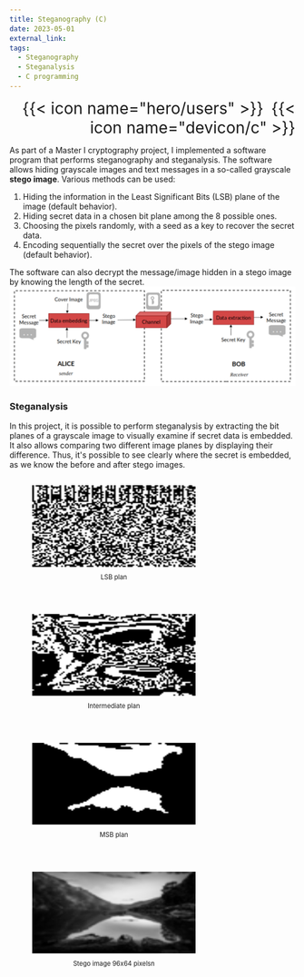 ```yaml
---
title: Steganography (C)
date: 2023-05-01
external_link:
tags:
  - Steganography
  - Steganalysis
  - C programming
---
```


<p style="text-align: right">
  <span style="font-size: 2em;">{{< icon name="hero/users" >}}</span>
  <span style="font-size: 2em; margin-left: 10px">{{< icon name="devicon/c" >}}</span>
</p>


As part of a Master I cryptography project, I implemented a software program that performs steganography and steganalysis. The software allows hiding grayscale images and text messages in a so-called grayscale **stego image**. Various methods can be used:
1. Hiding the information in the Least Significant Bits (LSB) plane of the image (default behavior).
2. Hiding secret data in a chosen bit plane among the 8 possible ones.
3. Choosing the pixels randomly, with a seed as a key to recover the secret data.
4. Encoding sequentially the secret over the pixels of the stego image (default behavior).

The software can also decrypt the message/image hidden in a stego image by knowing the length of the secret.
![image](image.png)
### Steganalysis

In this project, it is possible to perform steganalysis by extracting the bit planes of a grayscale image to visually examine if secret data is embedded. It also allows comparing two different image planes by displaying their difference. Thus, it's possible to see clearly where the secret is embedded, as we know the before and after stego images.

<html lang="en">
<head>
    <meta charset="UTF-8">
    <meta name="viewport" content="width=device-width, initial-scale=1.0">
    <title>Bit plan extraction of a stego image</title>
    <style>
        .image-gallery {
            display: flex;
            gap: 30px; 
            flex-wrap: wrap;
        }
        .image-item {
            text-align: center;
            max-width: 288px; 
        }
        .image-item img {
            width: 288px; 
            height: 144px;
        }
        .image-item figcaption {
            margin-top: 8px;
            font-size: 0.8em; 
        }
    </style>
</head>
<body>
    <div class="image-gallery">
        <figure class="image-item">
            <img src="frame_1.jpg" >
            <figcaption>LSB plan</figcaption>
        </figure>
        <figure class="image-item">
            <img src="frame_5.jpg">
            <figcaption>Intermediate plan</figcaption>
        </figure>
        <figure class="image-item">
            <img src="frame_8.jpg">
            <figcaption>MSB plan</figcaption>
        </figure>
        <figure class="image-item">
            <img src="hote_96x64.png">
            <figcaption>Stego image 96x64 pixelsn</figcaption>
        </figure>
    </div>
</body>
</html>

<!--more-->
